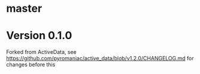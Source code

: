 # master

# Version 0.1.0

Forked from ActiveData, see https://github.com/pyromaniac/active_data/blob/v1.2.0/CHANGELOG.md for changes before this
